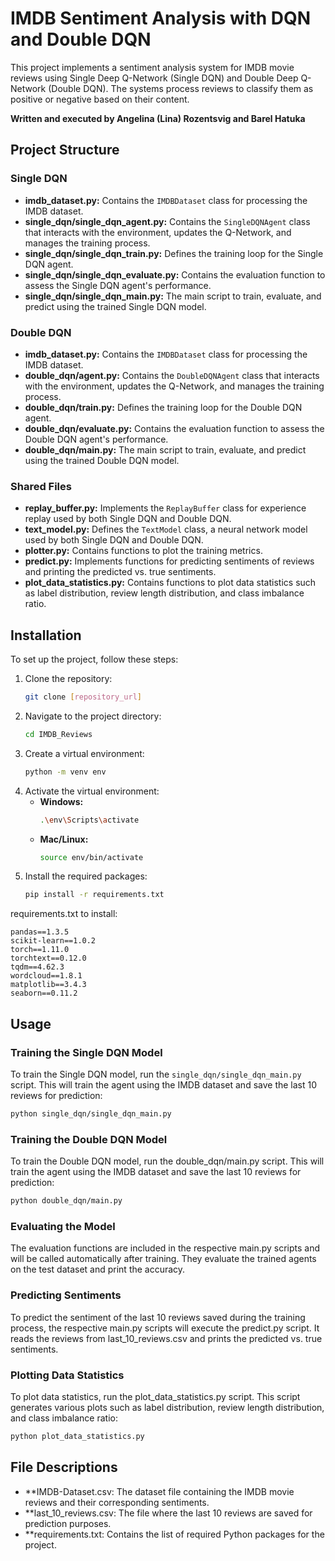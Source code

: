 # IMDB Sentiment Analysis with DQN and Double DQN

This project implements a sentiment analysis system for IMDB movie reviews using Single Deep Q-Network (Single DQN) and Double Deep Q-Network (Double DQN). The systems process reviews to classify them as positive or negative based on their content.

<b>Written and executed by Angelina (Lina) Rozentsvig and Barel Hatuka</b>

## Project Structure

### Single DQN

- **imdb_dataset.py:** Contains the `IMDBDataset` class for processing the IMDB dataset.
- **single_dqn/single_dqn_agent.py:** Contains the `SingleDQNAgent` class that interacts with the environment, updates the Q-Network, and manages the training process.
- **single_dqn/single_dqn_train.py:** Defines the training loop for the Single DQN agent.
- **single_dqn/single_dqn_evaluate.py:** Contains the evaluation function to assess the Single DQN agent's performance.
- **single_dqn/single_dqn_main.py:** The main script to train, evaluate, and predict using the trained Single DQN model.

### Double DQN

- **imdb_dataset.py:** Contains the `IMDBDataset` class for processing the IMDB dataset.
- **double_dqn/agent.py:** Contains the `DoubleDQNAgent` class that interacts with the environment, updates the Q-Network, and manages the training process.
- **double_dqn/train.py:** Defines the training loop for the Double DQN agent.
- **double_dqn/evaluate.py:** Contains the evaluation function to assess the Double DQN agent's performance.
- **double_dqn/main.py:** The main script to train, evaluate, and predict using the trained Double DQN model.

### Shared Files

- **replay_buffer.py:** Implements the `ReplayBuffer` class for experience replay used by both Single DQN and Double DQN.
- **text_model.py:** Defines the `TextModel` class, a neural network model used by both Single DQN and Double DQN.
- **plotter.py:** Contains functions to plot the training metrics.
- **predict.py:** Implements functions for predicting sentiments of reviews and printing the predicted vs. true sentiments.
- **plot_data_statistics.py:** Contains functions to plot data statistics such as label distribution, review length distribution, and class imbalance ratio.

## Installation

To set up the project, follow these steps:

1. Clone the repository:
    ```sh
    git clone [repository_url]
    ```
2. Navigate to the project directory:
    ```sh
    cd IMDB_Reviews
    ```
3. Create a virtual environment:
    ```sh
    python -m venv env
    ```
4. Activate the virtual environment:
    - **Windows:**
        ```sh
        .\env\Scripts\activate
        ```
    - **Mac/Linux:**
        ```sh
        source env/bin/activate
        ```
5. Install the required packages:
    ```sh
    pip install -r requirements.txt
    ```

requirements.txt to install:
```
pandas==1.3.5
scikit-learn==1.0.2
torch==1.11.0
torchtext==0.12.0
tqdm==4.62.3
wordcloud==1.8.1
matplotlib==3.4.3
seaborn==0.11.2
```

## Usage

### Training the Single DQN Model

To train the Single DQN model, run the `single_dqn/single_dqn_main.py` script. This will train the agent using the IMDB dataset and save the last 10 reviews for prediction:

```sh
python single_dqn/single_dqn_main.py
```

### Training the Double DQN Model

To train the Double DQN model, run the double_dqn/main.py script. This will train the agent using the IMDB dataset and save the last 10 reviews for prediction:

```sh
python double_dqn/main.py
```

### Evaluating the Model

The evaluation functions are included in the respective main.py scripts and will be called automatically after training. They evaluate the trained agents on the test dataset and print the accuracy.

### Predicting Sentiments

To predict the sentiment of the last 10 reviews saved during the training process, the respective main.py scripts will execute the predict.py script. It reads the reviews from last_10_reviews.csv and prints the predicted vs. true sentiments.

### Plotting Data Statistics

To plot data statistics, run the plot_data_statistics.py script. This script generates various plots such as label distribution, review length distribution, and class imbalance ratio:

```sh
python plot_data_statistics.py
```

## File Descriptions

- **IMDB-Dataset.csv: The dataset file containing the IMDB movie reviews and their corresponding sentiments.
- **last_10_reviews.csv: The file where the last 10 reviews are saved for prediction purposes.
- **requirements.txt: Contains the list of required Python packages for the project.